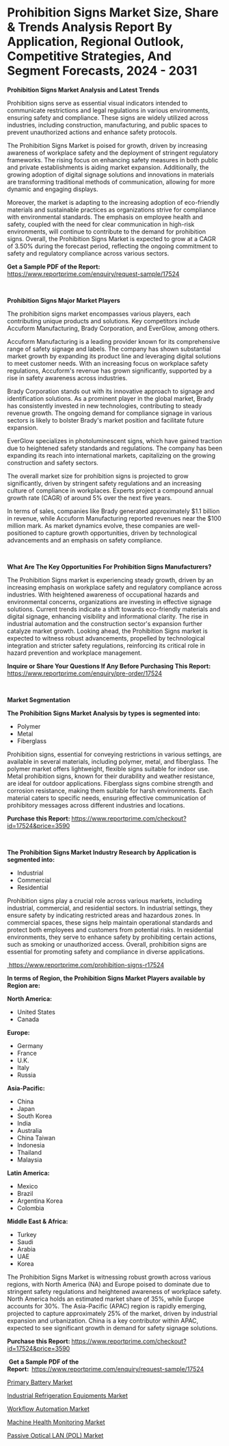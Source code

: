 <p><h1>Prohibition Signs Market Size, Share & Trends Analysis Report By Application, Regional Outlook, Competitive Strategies, And Segment Forecasts, 2024 - 2031</h1></p><p><strong>Prohibition Signs Market Analysis and Latest Trends</strong></p>
<p><p>Prohibition signs serve as essential visual indicators intended to communicate restrictions and legal regulations in various environments, ensuring safety and compliance. These signs are widely utilized across industries, including construction, manufacturing, and public spaces to prevent unauthorized actions and enhance safety protocols. </p><p>The Prohibition Signs Market is poised for growth, driven by increasing awareness of workplace safety and the deployment of stringent regulatory frameworks. The rising focus on enhancing safety measures in both public and private establishments is aiding market expansion. Additionally, the growing adoption of digital signage solutions and innovations in materials are transforming traditional methods of communication, allowing for more dynamic and engaging displays.</p><p>Moreover, the market is adapting to the increasing adoption of eco-friendly materials and sustainable practices as organizations strive for compliance with environmental standards. The emphasis on employee health and safety, coupled with the need for clear communication in high-risk environments, will continue to contribute to the demand for prohibition signs. Overall, the Prohibition Signs Market is expected to grow at a CAGR of 3.50% during the forecast period, reflecting the ongoing commitment to safety and regulatory compliance across various sectors.</p></p>
<p><strong>Get a Sample PDF of the Report:&nbsp;</strong> <a href="https://www.reportprime.com/enquiry/request-sample/17524?utm_campaign=24&utm_medium=2&utm_source=Github&utm_content=ia&utm_term=19112024&utm_id=prohibition-signs">https://www.reportprime.com/enquiry/request-sample/17524</a></p>
<p>&nbsp;</p>
<p><strong>Prohibition Signs Major Market Players</strong></p>
<p><p>The prohibition signs market encompasses various players, each contributing unique products and solutions. Key competitors include Accuform Manufacturing, Brady Corporation, and EverGlow, among others. </p><p>Accuform Manufacturing is a leading provider known for its comprehensive range of safety signage and labels. The company has shown substantial market growth by expanding its product line and leveraging digital solutions to meet customer needs. With an increasing focus on workplace safety regulations, Accuform's revenue has grown significantly, supported by a rise in safety awareness across industries.</p><p>Brady Corporation stands out with its innovative approach to signage and identification solutions. As a prominent player in the global market, Brady has consistently invested in new technologies, contributing to steady revenue growth. The ongoing demand for compliance signage in various sectors is likely to bolster Brady's market position and facilitate future expansion.</p><p>EverGlow specializes in photoluminescent signs, which have gained traction due to heightened safety standards and regulations. The company has been expanding its reach into international markets, capitalizing on the growing construction and safety sectors.</p><p>The overall market size for prohibition signs is projected to grow significantly, driven by stringent safety regulations and an increasing culture of compliance in workplaces. Experts project a compound annual growth rate (CAGR) of around 5% over the next five years.</p><p>In terms of sales, companies like Brady generated approximately $1.1 billion in revenue, while Accuform Manufacturing reported revenues near the $100 million mark. As market dynamics evolve, these companies are well-positioned to capture growth opportunities, driven by technological advancements and an emphasis on safety compliance.</p></p>
<p>&nbsp;</p>
<p><strong>What Are The Key Opportunities For Prohibition Signs Manufacturers?</strong></p>
<p><p>The Prohibition Signs market is experiencing steady growth, driven by an increasing emphasis on workplace safety and regulatory compliance across industries. With heightened awareness of occupational hazards and environmental concerns, organizations are investing in effective signage solutions. Current trends indicate a shift towards eco-friendly materials and digital signage, enhancing visibility and informational clarity. The rise in industrial automation and the construction sector's expansion further catalyze market growth. Looking ahead, the Prohibition Signs market is expected to witness robust advancements, propelled by technological integration and stricter safety regulations, reinforcing its critical role in hazard prevention and workplace management.</p></p>
<p><strong>Inquire or Share Your Questions If Any Before Purchasing This Report:</strong> <a href="https://www.reportprime.com/enquiry/pre-order/17524?utm_campaign=24&utm_medium=2&utm_source=Github&utm_content=ia&utm_term=19112024&utm_id=prohibition-signs">https://www.reportprime.com/enquiry/pre-order/17524</a></p>
<p>&nbsp;</p>
<p><strong>Market Segmentation</strong></p>
<p><strong>The Prohibition Signs Market Analysis by types is segmented into:</strong></p>
<p><ul><li>Polymer</li><li>Metal</li><li>Fiberglass</li></ul></p>
<p><p>Prohibition signs, essential for conveying restrictions in various settings, are available in several materials, including polymer, metal, and fiberglass. The polymer market offers lightweight, flexible signs suitable for indoor use. Metal prohibition signs, known for their durability and weather resistance, are ideal for outdoor applications. Fiberglass signs combine strength and corrosion resistance, making them suitable for harsh environments. Each material caters to specific needs, ensuring effective communication of prohibitory messages across different industries and locations.</p></p>
<p><strong>Purchase this Report:&nbsp;</strong><a href="https://www.reportprime.com/checkout?id=17524&price=3590&utm_campaign=24&utm_medium=2&utm_source=Github&utm_content=ia&utm_term=19112024&utm_id=prohibition-signs">https://www.reportprime.com/checkout?id=17524&price=3590</a></p>
<p>&nbsp;</p>
<p><strong>The Prohibition Signs Market Industry Research by Application is segmented into:</strong></p>
<p><ul><li>Industrial</li><li>Commercial</li><li>Residential</li></ul></p>
<p><p>Prohibition signs play a crucial role across various markets, including industrial, commercial, and residential sectors. In industrial settings, they ensure safety by indicating restricted areas and hazardous zones. In commercial spaces, these signs help maintain operational standards and protect both employees and customers from potential risks. In residential environments, they serve to enhance safety by prohibiting certain actions, such as smoking or unauthorized access. Overall, prohibition signs are essential for promoting safety and compliance in diverse applications.</p></p>
<p><a href="https://www.reportprime.com/prohibition-signs-r17524?utm_campaign=24&utm_medium=2&utm_source=Github&utm_content=ia&utm_term=19112024&utm_id=prohibition-signs">&nbsp;https://www.reportprime.com/prohibition-signs-r17524</a></p>
<p><strong>In terms of Region, the Prohibition Signs Market Players available by Region are:</strong></p>
<p>
    <p> <strong> North America: </strong>
        <ul>
            <li>United States</li>
            <li>Canada</li>
        </ul>
        </p> 
    <p> <strong> Europe: </strong>
        <ul>
            <li>Germany</li>
            <li>France</li>
            <li>U.K.</li>
            <li>Italy</li>
            <li>Russia</li>
        </ul>
        </p> 
    <p> <strong> Asia-Pacific: </strong>
        <ul>
            <li>China</li>
            <li>Japan</li>
            <li>South Korea</li>
            <li>India</li>
            <li>Australia</li>
            <li>China Taiwan</li>
            <li>Indonesia</li>
            <li>Thailand</li>
            <li>Malaysia</li>
        </ul>
        </p> 
    <p> <strong> Latin America: </strong>
        <ul>
            <li>Mexico</li>
            <li>Brazil</li>
            <li>Argentina Korea</li>
            <li>Colombia</li>
        </ul>
        </p> 
    <p> <strong> Middle East & Africa: </strong>
        <ul>
            <li>Turkey</li>
            <li>Saudi</li>
            <li>Arabia</li>
            <li>UAE</li>
            <li>Korea</li>
        </ul>
    </p>
    </p>
<p><p>The Prohibition Signs Market is witnessing robust growth across various regions, with North America (NA) and Europe poised to dominate due to stringent safety regulations and heightened awareness of workplace safety. North America holds an estimated market share of 35%, while Europe accounts for 30%. The Asia-Pacific (APAC) region is rapidly emerging, projected to capture approximately 25% of the market, driven by industrial expansion and urbanization. China is a key contributor within APAC, expected to see significant growth in demand for safety signage solutions.</p></p>
<p><strong>Purchase this Report: </strong><a href="https://www.reportprime.com/checkout?id=17524&price=3590&utm_campaign=24&utm_medium=2&utm_source=Github&utm_content=ia&utm_term=19112024&utm_id=prohibition-signs">https://www.reportprime.com/checkout?id=17524&price=3590</a></p>
<p>&nbsp;<strong>Get a Sample PDF of the Report:&nbsp;&nbsp;</strong><a href="https://www.reportprime.com/enquiry/request-sample/17524?utm_campaign=24&utm_medium=2&utm_source=Github&utm_content=ia&utm_term=19112024&utm_id=prohibition-signs">https://www.reportprime.com/enquiry/request-sample/17524</a></p>
<p><strong></strong></p>
<p><p><a href="https://github.com/santosh758595/Market-Research-Report-List-6/blob/main/primary-battery-market.md?utm_campaign=24&utm_medium=2&utm_source=Github&utm_content=ia&utm_term=19112024&utm_id=prohibition-signs">Primary Battery Market</a></p><p><a href="https://www.linkedin.com/pulse/industrial-refrigeration-equipments-market-research-report-hptgc?utm_campaign=24&utm_medium=2&utm_source=Github&utm_content=ia&utm_term=19112024&utm_id=prohibition-signs">Industrial Refrigeration Equipments Market</a></p><p><a href="https://issuu.com/reportprime-2/docs/workflow-automation-market-size-203_5a04514f5b3965?utm_campaign=24&utm_medium=2&utm_source=Github&utm_content=ia&utm_term=19112024&utm_id=prohibition-signs">Workflow Automation Market</a></p><p><a href="https://issuu.com/reportprime-2/docs/machine-health-monitoring-market-si_db57c51d62607d?utm_campaign=24&utm_medium=2&utm_source=Github&utm_content=ia&utm_term=19112024&utm_id=prohibition-signs">Machine Health Monitoring Market</a></p><p><a href="https://www.linkedin.com/pulse/projected-revenue-growth-passive-optical-lan-pol-market-czfxe?utm_campaign=24&utm_medium=2&utm_source=Github&utm_content=ia&utm_term=19112024&utm_id=prohibition-signs">Passive Optical LAN (POL) Market</a></p></p>
